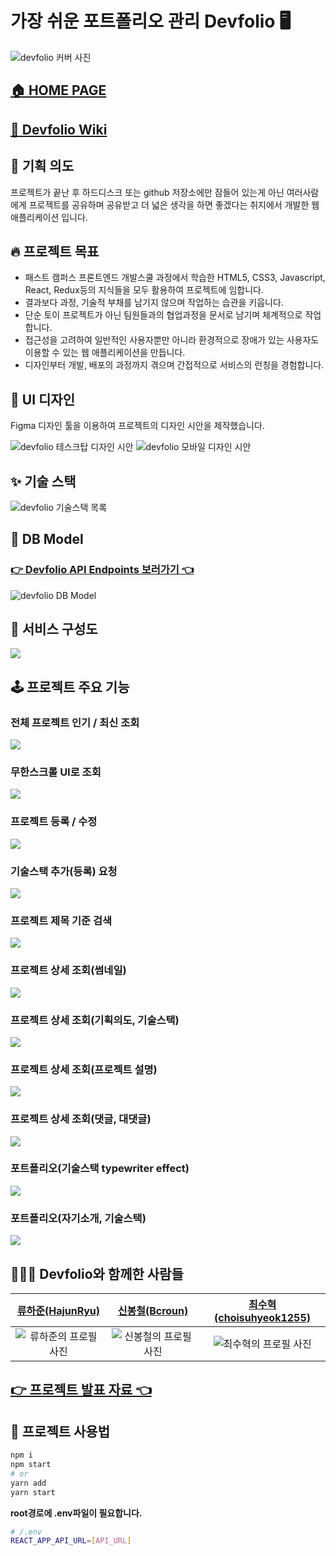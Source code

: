 # 가장 쉬운 포트폴리오 관리 Devfolio 🖥

![devfolio 커버 사진](static/devfolio-cover.jpg)

## [🏠 HOME PAGE](http://devfolio.world)
## [📜 Devfolio Wiki](https://github.com/Devfolio-team/Devfolio-Client/wiki)

## 🐣 기획 의도
프로젝트가 끝난 후 하드디스크 또는 github 저장소에만 잠들어 있는게 아닌 여러사람에게 프로젝트를 공유하며 공유받고 더 넓은 생각을 하면 좋겠다는 취지에서 개발한 웹 애플리케이션 입니다.

## 🔥 프로젝트 목표
- 패스트 캠퍼스 프론트엔드 개발스쿨 과정에서 학습한 HTML5, CSS3, Javascript, React, Redux등의 지식들을 모두 활용하여 프로젝트에 임합니다. 
- 결과보다 과정, 기술적 부채를 남기지 않으며 작업하는 습관을 키웁니다.
- 단순 토이 프로젝트가 아닌 팀원들과의 협업과정을 문서로 남기며 체계적으로 작업합니다.
- 접근성을 고려하여 일반적인 사용자뿐만 아니라 환경적으로 장애가 있는 사용자도 이용할 수 있는 웹 애플리케이션을 만듭니다.
- 디자인부터 개발, 배포의 과정까지 겪으며 간접적으로 서비스의 런칭을 경험합니다.

## 🌈 UI 디자인
Figma 디자인 툴을 이용하여 프로젝트의 디자인 시안을 제작했습니다.

![devfolio 테스크탑 디자인 시안](static/figma데스크탑-시안.png)
![devfolio 모바일 디자인 시안](static/devfolio모바일-시안.png)

## ✨ 기술 스택
![devfolio 기술스택 목록](static/devfolio기술스택.png)

## 💾 DB Model

### [👉 Devfolio API Endpoints 보러가기 👈](https://documenter.getpostman.com/view/14334640/TzJuBdik#15f68764-6186-4364-888f-65487d5713ac)  

![devfolio DB Model](static/devfolio-DB-Model.png)

## 📡 서비스 구성도
![](static/devfolio서비스-구성도.png)

## 🕹 프로젝트 주요 기능

### 전체 프로젝트 인기 / 최신 조회
![](static/프로젝트-전체-조회.png)

### 무한스크롤 UI로 조회
![](static/devfolio무한스크롤.gif)

### 프로젝트 등록 / 수정
![](static/프로젝트-등록.png)

### 기술스택 추가(등록) 요청
![](static/기술스택-추가-요청.png)

### 프로젝트 제목 기준 검색
![](static/프로젝트-제목기준-검색.png)

### 프로젝트 상세 조회(썸네일)
![](static/프로젝트-상세-조회-썸네일.png)

### 프로젝트 상세 조회(기획의도, 기술스택)
![](static/프로젝트-사용-기술-스택-조회.png)

### 프로젝트 상세 조회(프로젝트 설명)
![](static/프로젝트-조회-프로젝트-설명.png)

### 프로젝트 상세 조회(댓글, 대댓글)
![](static/프로젝트-댓글.png)

### 포트폴리오(기술스택 typewriter effect)
![](static/포트폴리오typewriter-effect.gif)

### 포트폴리오(자기소개, 기술스택)
![](static/포트폴리오-자기소개-기술스택.png)

## 👨‍👦‍👦 Devfolio와 함께한 사람들
| [류하준(HajunRyu)](https://github.com/HaJunRyu) | [신봉철(Bcroun)](https://github.com/bcround) | [최수혁(choisuhyeok1255)](https://github.com/choisuhyeok1255) |
|:---:|:---:|:---:|
| ![류하준의 프로필 사진](https://avatars.githubusercontent.com/u/71176945?v=4) | ![신봉철의 프로필 사진](https://avatars.githubusercontent.com/u/71061236?v=4) | ![최수혁의 프로필 사진](https://avatars.githubusercontent.com/u/72919631?v=4) |

## [👉 프로젝트 발표 자료 👈](https://docs.google.com/presentation/d/1biG5F-HUbESvyYUK9wFcwMIHiabt5QbaZO5YAlsq9CE/edit?usp=sharing)


## 🚀 프로젝트 사용법
```sh
npm i
npm start
# or
yarn add
yarn start
```

**root경로에 .env파일이 필요합니다.**
```sh
# /.env
REACT_APP_API_URL=[API_URL]
```